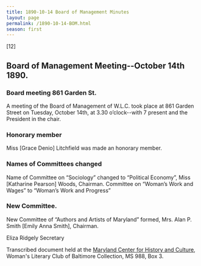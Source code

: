 ```yaml
---
title: 1890-10-14 Board of Management Minutes
layout: page
permalink: /1890-10-14-BOM.html
season: first
---
```


<style>
    #maincontent{
        font-size:1.4em;
    }
</style>
[12]

## Board of Management Meeting--October 14th 1890.

### Board meeting 861 Garden St.

A meeting of the Board of Management of W.L.C. took place at 861 Garden Street on Tuesday, October 14th, at 3.30 o’clock--with 7 present and the President in the chair.

### Honorary member

Miss [Grace Denio] Litchfield was made an honorary member.

### Names of Committees changed

Name of Committee on “Sociology” changed to “Political Economy”, Miss [Katharine Pearson] Woods, Chairman. Committee on “Woman’s Work and Wages” to “Woman’s Work and Progress”

### New Committee.

New Committee of “Authors and Artists of Maryland” formed, Mrs. Alan P. Smith [Emily Anna Smith], Chairman.

Eliza Ridgely
Secretary

Transcribed document held at the [Maryland Center for History and Culture](http://mdhs.org/), Woman's Literary Club of Baltimore Collection, MS 988, Box 3. 